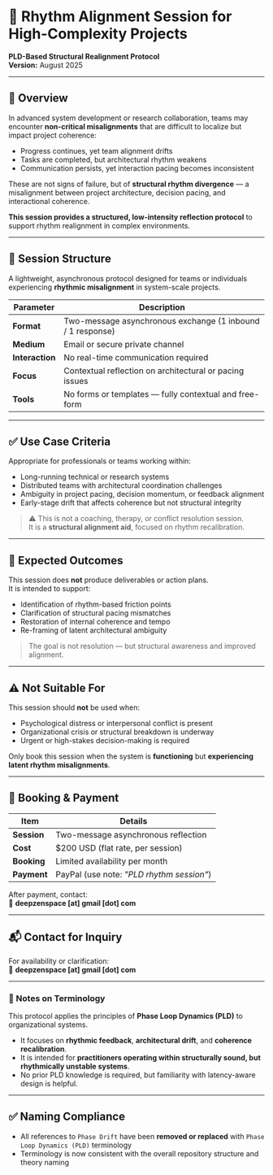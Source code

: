 # 🧭 Rhythm Alignment Session for High-Complexity Projects  
**PLD-Based Structural Realignment Protocol**  
**Version:** August 2025

---

## 📘 Overview

In advanced system development or research collaboration, teams may encounter **non-critical misalignments** that are difficult to localize but impact project coherence:

- Progress continues, yet team alignment drifts  
- Tasks are completed, but architectural rhythm weakens  
- Communication persists, yet interaction pacing becomes inconsistent

These are not signs of failure, but of **structural rhythm divergence** — a misalignment between project architecture, decision pacing, and interactional coherence.

**This session provides a structured, low-intensity reflection protocol** to support rhythm realignment in complex environments.

---

## 🎯 Session Structure

A lightweight, asynchronous protocol designed for teams or individuals experiencing **rhythmic misalignment** in system-scale projects.

| Parameter     | Description                                              |
|---------------|----------------------------------------------------------|
| **Format**    | Two-message asynchronous exchange (1 inbound / 1 response) |
| **Medium**    | Email or secure private channel                          |
| **Interaction** | No real-time communication required                     |
| **Focus**     | Contextual reflection on architectural or pacing issues  |
| **Tools**     | No forms or templates — fully contextual and free-form   |

---

## ✅ Use Case Criteria

Appropriate for professionals or teams working within:

- Long-running technical or research systems  
- Distributed teams with architectural coordination challenges  
- Ambiguity in project pacing, decision momentum, or feedback alignment  
- Early-stage drift that affects coherence but not structural integrity  

> ⚠️ This is not a coaching, therapy, or conflict resolution session.  
> It is a **structural alignment aid**, focused on rhythm recalibration.

---

## 🧩 Expected Outcomes

This session does **not** produce deliverables or action plans.  
It is intended to support:

- Identification of rhythm-based friction points  
- Clarification of structural pacing mismatches  
- Restoration of internal coherence and tempo  
- Re-framing of latent architectural ambiguity

> The goal is not resolution — but structural awareness and improved alignment.

---

## ⚠️ Not Suitable For

This session should **not** be used when:

- Psychological distress or interpersonal conflict is present  
- Organizational crisis or structural breakdown is underway  
- Urgent or high-stakes decision-making is required

Only book this session when the system is **functioning** but **experiencing latent rhythm misalignments**.

---

## 💼 Booking & Payment

| Item          | Details                                  |
|---------------|------------------------------------------|
| **Session**   | Two-message asynchronous reflection      |
| **Cost**      | $200 USD (flat rate, per session)        |
| **Booking**   | Limited availability per month           |
| **Payment**   | PayPal (use note: *"PLD rhythm session"*) |

After payment, contact:  
📩 **deepzenspace [at] gmail [dot] com**

---

## 📬 Contact for Inquiry

For availability or clarification:  
📩 **deepzenspace [at] gmail [dot] com**

---

### 🧱 Notes on Terminology

This protocol applies the principles of **Phase Loop Dynamics (PLD)** to organizational systems.

- It focuses on **rhythmic feedback**, **architectural drift**, and **coherence recalibration**.  
- It is intended for **practitioners operating within structurally sound, but rhythmically unstable systems**.  
- No prior PLD knowledge is required, but familiarity with latency-aware design is helpful.

---

## ✅ Naming Compliance

- All references to `Phase Drift` have been **removed or replaced** with `Phase Loop Dynamics (PLD)` terminology  
- Terminology is now consistent with the overall repository structure and theory naming

